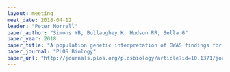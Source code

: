 ```yaml
---
layout: meeting
meet_date: 2018-04-12
leader: "Peter Morrell"
paper_author: "Simons YB, Bullaughey K, Hudson RR, Sella G"
paper_year: 2018
paper_title: "A population genetic interpretation of GWAS findings for human quantitative traits"
paper_journal: "PLOS Biology"
paper_url: "http://journals.plos.org/plosbiology/article?id=10.1371/journal.pbio.2002985"
---
```


